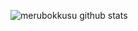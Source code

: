 ![merubokkusu github stats](https://github-readme-stats.vercel.app/api?username=00-00-00-11&show_icons=true&theme=dracula)
